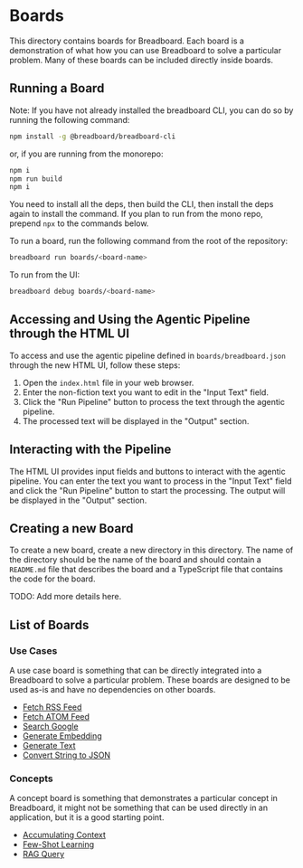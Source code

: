 # Boards

This directory contains boards for Breadboard. Each board is a demonstration of what how you can use Breadboard to solve a particular problem. Many of these boards can be included directly inside boards.

## Running a Board

Note: If you have not already installed the breadboard CLI, you can do so by running the following command:

```bash
npm install -g @breadboard/breadboard-cli
```

or, if you are running from the monorepo:

```bash
npm i
npm run build
npm i
```

You need to install all the deps, then build the CLI, then install the deps again to install the command. If you plan to run from the mono repo, prepend `npx` to the commands below.

To run a board, run the following command from the root of the repository:

```bash
breadboard run boards/<board-name>
```

To run from the UI:

```bash
breadboard debug boards/<board-name>
```

## Accessing and Using the Agentic Pipeline through the HTML UI

To access and use the agentic pipeline defined in `boards/breadboard.json` through the new HTML UI, follow these steps:

1. Open the `index.html` file in your web browser.
2. Enter the non-fiction text you want to edit in the "Input Text" field.
3. Click the "Run Pipeline" button to process the text through the agentic pipeline.
4. The processed text will be displayed in the "Output" section.

## Interacting with the Pipeline

The HTML UI provides input fields and buttons to interact with the agentic pipeline. You can enter the text you want to process in the "Input Text" field and click the "Run Pipeline" button to start the processing. The output will be displayed in the "Output" section.

## Creating a new Board

To create a new board, create a new directory in this directory. The name of the directory should be the name of the board and should contain a `README.md` file that describes the board and a TypeScript file that contains the code for the board.

TODO: Add more details here.

## List of Boards

### Use Cases

A use case board is something that can be directly integrated into a Breadboard to solve a particular problem. These boards are designed to be used as-is and have no dependencies on other boards.

- [Fetch RSS Feed](./use-case/fetch-rss/README.md)
- [Fetch ATOM Feed](./use-case/fetch-atom/README.md)
- [Search Google](./use-case/search-google/README.md)
- [Generate Embedding](./use-case/generate-embedding/README.md)
- [Generate Text](./use-case/generate-text/README.md)
- [Convert String to JSON](./use-case/convert-string-to-json/README.md)

### Concepts

A concept board is something that demonstrates a particular concept in Breadboard, it might not be something that can be used directly in an application, but it is a good starting point.

- [Accumulating Context](./concept/accumulating-context/README.md)
- [Few-Shot Learning](./concept/few-shot/README.md)
- [RAG Query](./concept/rag-query/README.md)

